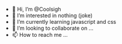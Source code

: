- 👋 Hi, I’m @Coolsigh
- 👀 I’m interested in nothing (joke)
- 🌱 I’m currently learning javascript and css
- 💞️ I’m looking to collaborate on ...
- 📫 How to reach me ...

<!---
Coolsigh/Coolsigh is a ✨ special ✨ repository because its `README.md` (this file) appears on your GitHub profile.
You can click the Preview link to take a look at your changes.
--->

